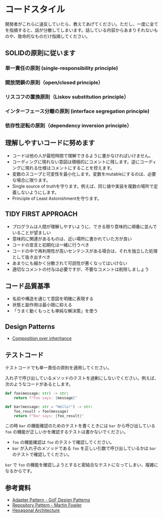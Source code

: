 # コードスタイル

開発者がこれらに違反していたら、教えてあげてください。ただし、一度に全てを指摘すると、話が分散してしまいます。話している内容からあまりそれないものや、致命的なものだけ指摘してください。

## SOLIDの原則に従います

### 単一責任の原則 (single-responsibility principle)

### 開放閉鎖の原則（open/closed principle）

### リスコフの置換原則（Liskov substitution principle）

### インターフェース分離の原則 (interface segregation principle)

### 依存性逆転の原則（dependency inversion principle）

## 理解しやすいコードに努めます

- コードは他の人が最短時間で理解できるように書かなければいけません。
- コーディングに現れない意図は積極的にコメントに残します。逆にコーディングに現れる仕様はコメントにすることを控えます。
- 変数のスコープと可変性を最小化します。変数をmutableにするのは、必要な場合に限ります。
- Single source of truthを守ります。例えば、同じ値や実装を複数の場所で定義しないようにします。
- Principle of Least Astonishmentを守ります。

## TIDY FIRST APPROACH

- プログラムは人間が理解しやすいように、できる限り意味的に順番に並んでいることが望ましい
- 意味的に関連があるものは、近い場所に書かれていた方が良い
- コードの宣言と初期化は一緒に行うべき
- コードの中で再利用性が高いセンテンスがある場合は、それを独立した処理として抜き出すべき
- あまりにも細かく分散されて可読性が悪くなってはいけない
- 適切なコメントの付与は必要ですが、不要なコメントは削除しましょう

## コード品質基準

- 名前や構造を通じて意図を明確に表現する
- 状態と副作用は最小限に抑える
- 「うまく動くもっとも単純な解決策」を使う

## Design Patterns

- [Composition over inheritance](https://en.wikipedia.org/wiki/Composition_over_inheritance)

## テストコード

テストコードでも単一責任の原則を適用してください。

入れ子で呼び出しているメソッドのテストを過剰にしないでください。例えば、次のようなコードがあるとします。

```python
def foo(message: str) -> str:
    return f"Foo says: {message}"

def bar(message: str = "Hello!") -> str:
    foo_result = foo(message)
    return f"Bar says: {foo_result}"
```

この時 `bar` の機能確認のためのテストを書くときには `bar` から呼び出している `foo` の機能が正しいかを確認するテストは書かないでください。

- `foo` の機能確認は `foo` のテストで確認してください。
- `bar` が入れ子のメソッドである `foo` を正しい引数で呼び出しているかは `bar` のテストで確認してください。

`bar` で `foo` の機能を確認しようとすると密結合なテストになってしまい、複雑になるからです。

## 参考資料

- [Adapter Pattern - GoF Design Patterns](https://en.wikipedia.org/wiki/Adapter_pattern)
- [Repository Pattern - Martin Fowler](https://martinfowler.com/eaaCatalog/repository.html)
- [Hexagonal Architecture](https://alistair.cockburn.us/hexagonal-architecture/)
